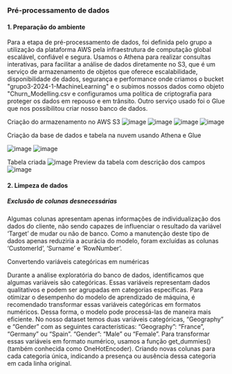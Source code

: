 ### Pré-processamento de dados

#### 1. Preparação do ambiente

Para a etapa de pré-processamento de dados, foi definida pelo grupo a utilização da plataforma AWS pela  infraestrutura de computação global escalável, confiável e segura. Usamos o Athena para realizar consultas interativas, para facilitar a análise de dados diretamente no S3, que é um serviço de armazenamento de objetos que oferece escalabilidade, disponibilidade de dados, segurança e performance onde  criamos o bucket "grupo3-2024-1-MachineLearning" e o subimos nossos dados como objeto "Churn_Modelling.csv e configuramos uma política de criptografia para proteger os dados em repouso e em trânsito. Outro serviço usado foi o Glue que nos possibilitou criar nosso banco de dados.

Criação do armazenamento no AWS S3
![image](https://github.com/Tecnologia-em-Banco-de-Dados-PUC-Minas/eixo5_grupo3_20241/assets/69175639/1e492f78-0d65-417d-b629-1438bcc2a089)
![image](https://github.com/Tecnologia-em-Banco-de-Dados-PUC-Minas/eixo5_grupo3_20241/assets/69175639/13510c83-de42-4070-97c2-272b9a004408)
![image](https://github.com/Tecnologia-em-Banco-de-Dados-PUC-Minas/eixo5_grupo3_20241/assets/69175639/8e09123c-53a6-4a42-ac7d-e9a18820ea87)
![image](https://github.com/Tecnologia-em-Banco-de-Dados-PUC-Minas/eixo5_grupo3_20241/assets/69175639/640f35de-7e7f-49f6-b4b4-8d756e19eaff)

Criação da base de dados e tabela na nuvem usando Athena e Glue

![image](https://github.com/Tecnologia-em-Banco-de-Dados-PUC-Minas/eixo5_grupo3_20241/assets/69175639/be72b3a6-b364-4a51-bf18-4cfc87aa3ab4)
![image](https://github.com/Tecnologia-em-Banco-de-Dados-PUC-Minas/eixo5_grupo3_20241/assets/69175639/e42a5ec2-96ca-482a-a555-a3aed6960603)

Tabela criada
![image](https://github.com/Tecnologia-em-Banco-de-Dados-PUC-Minas/eixo5_grupo3_20241/assets/69175639/ef2a69e0-bb5e-4315-99a1-83e0a7c26387)
Preview da tabela com descrição dos campos
![image](https://github.com/Tecnologia-em-Banco-de-Dados-PUC-Minas/eixo5_grupo3_20241/assets/69175639/ec0d72b1-c4cc-49d1-b8b6-cef916d9f847)


#### 2. Limpeza de dados

##### Exclusão de colunas desnecessárias

Algumas colunas apresentam apenas informações de individualização dos dados do cliente, não sendo capazes de influenciar o resultado da variável ‘Target’ de mudar ou não de banco.  Como a manutenção deste tipo de dados apenas reduziria a acurácia do modelo, foram excluídas as colunas ‘CustomerId’, ‘Surname’ e ‘RowNumber’.
 
Convertendo variáveis categóricas em numéricas

Durante a análise exploratória do banco de dados, identificamos que algumas variáveis são categóricas. Essas variáveis representam dados qualitativos e podem ser agrupadas em categorias específicas. Para otimizar o desempenho do modelo de aprendizado de máquina, é recomendado transformar essas variáveis categóricas em formatos numéricos. Dessa forma, o modelo pode processá-las de maneira mais eficiente.
No nosso dataset temos duas variáveis categóricas, “Geography” e “Gender” com as seguintes características:
“Geography”:  “France”, “Germany” ou “Spain”.
“Gender”:  “Male” ou “Female”.
Para transformar essas variáveis em formato numérico, usamos a função get_dummies() (também conhecida como OneHotEncoder). Criando novas colunas para cada categoria única, indicando a presença ou ausência dessa categoria em cada linha original.



